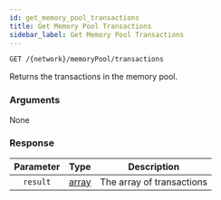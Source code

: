 ```yaml
---
id: get_memory_pool_transactions
title: Get Memory Pool Transactions
sidebar_label: Get Memory Pool Transactions
---
```


```bash title=ENDPOINT
GET /{network}/memoryPool/transactions
```

Returns the transactions in the memory pool.

### Arguments

None

### Response

| Parameter |                    Type                    |        Description        |
|:---------:|:------------------------------------------:|:-------------------------:|
| `result`  | [array](../../concepts/fundamentals/03_transactions.md) | The array of transactions |